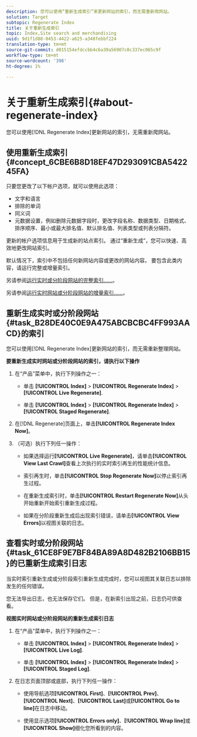 ```yaml
---
description: 您可以使用“重新生成索引”来更新网站的索引，而无需重新爬网站。
solution: Target
subtopic: Regenerate Index
title: 关于重新生成索引
topic: Index,Site search and merchandising
uuid: 9d1f1d88-0453-4422-a625-a348febbf224
translation-type: tm+mt
source-git-commit: d015154efdccbb4c6a39a56907c0c337ec065c9f
workflow-type: tm+mt
source-wordcount: '398'
ht-degree: 1%

---
```



# 关于重新生成索引{#about-regenerate-index}

您可以使用[!DNL Regenerate Index]更新网站的索引，无需重新爬网站。

## 使用重新生成索引{#concept_6CBE6B8D18EF47D293091CBA542245FA}

只要您更改了以下帐户选项，就可以使用此选项：

* 文字和语言
* 排除的单词
* 同义词
* 元数据设置，例如删除元数据字段时，更改字段名称、数据类型、日期格式、排序顺序、最小或最大排名值、默认排名值、列表类型或列表分隔符。

更新的帐户选项信息用于生成新的站点索引。 通过“重新生成”，您可以快速、高效地更改网站索引。

默认情况下，索引中不包括任何新网站内容或更改的网站内容。 要包含此类内容，请运行完整或增量索引。

另请参阅[运行实时或分阶段网站的完整索引……](../c-about-index-menu/c-about-full-index.md#task_F7FE04D8A1654A7787FCCA31B45EB42D)。

另请参阅[运行实时网站或分阶段网站的增量索引……](../c-about-index-menu/c-about-incremental-index.md#task_9BFB6157F3884B2FAECB7E0E9CA318CB)。

## 重新生成实时或分阶段网站{#task_B28DE40C0E9A475ABCBCBC4FF993AACD}的索引

您可以使用[!DNL Regenerate Index]更新网站的索引，而无需重新整理网站。

**要重新生成实时网站或分阶段网站的索引，请执行以下操作**

1. 在“产品”菜单中，执行下列操作之一：

   * 单击 **[!UICONTROL Index]** > **[!UICONTROL Regenerate Index]** > **[!UICONTROL Live Regenerate]**.

   * 单击 **[!UICONTROL Index]** > **[!UICONTROL Regenerate Index]** > **[!UICONTROL Staged Regenerate]**.

1. 在[!DNL Regenerate]页面上，单击&#x200B;**[!UICONTROL Regenerate Index Now]**。
1. （可选）执行下列任一操作：

   * 如果选择运行&#x200B;**[!UICONTROL Live Regenerate]**，请单击&#x200B;**[!UICONTROL View Last Crawl]**&#x200B;查看上次执行的实时索引再生的性能统计信息。

   * 索引再生时，单击&#x200B;**[!UICONTROL Stop Regenerate Now]**&#x200B;以停止索引再生过程。
   * 在重新生成索引时，单击&#x200B;**[!UICONTROL Restart Regenerate Now]**&#x200B;从头开始重新开始索引重新生成过程。
   * 如果在分阶段重新生成后出现索引错误，请单击&#x200B;**[!UICONTROL View Errors]**&#x200B;以视图关联的日志。

## 查看实时或分阶段网站{#task_61CE8F9E7BF84BA89A8D482B2106BB15}的已重新生成索引日志

当实时索引重新生成或分阶段索引重新生成完成时，您可以视图其关联日志以排除发生的任何错误。

您无法导出日志，也无法保存它们。 但是，在新索引出现之前，日志仍可供查看。

**视图实时网站或分阶段网站的重新生成索引日志**

1. 在“产品”菜单中，执行下列操作之一：

   * 单击 **[!UICONTROL Index]** > **[!UICONTROL Regenerate Index]** > **[!UICONTROL Live Log]**.

   * 单击 **[!UICONTROL Index]** > **[!UICONTROL Regenerate Index]** > **[!UICONTROL Staged Log]**.

1. 在日志页面顶部或底部，执行下列任一操作：

   * 使用导航选项&#x200B;**[!UICONTROL First]**、**[!UICONTROL Prev]**、**[!UICONTROL Next]**、**[!UICONTROL Last]**&#x200B;或&#x200B;**[!UICONTROL Go to line]**&#x200B;在日志中移动。

   * 使用显示选项&#x200B;**[!UICONTROL Errors only]**、**[!UICONTROL Wrap line]**&#x200B;或&#x200B;**[!UICONTROL Show]**&#x200B;细化您所看到的内容。

